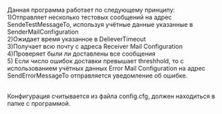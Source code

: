 Данная программа работает по следующему принципу:
<br>1)Отправляет несколько тестовых сообщений на адрес SendeTestMessageTo, используя учётные данные указанные в SenderMailConfiguration
<br>2)Ожидает время указанное в DelieverTimeout
<br>3)Получает всю почту с адреса Receiver Mail Configuration
<br>4)Проверяет были ли доставлены все сообщения
<br>5) Если число ошибок доставки превышает threshhold, то с использованием учётных данных Error Mail Configuration на адрес SendErrorMessageTo отправляется уведомление об ошибке.

<br>Конфигурация считывается из файла config.cfg, должен находиться в папке с программой.
